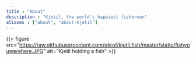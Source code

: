 ```yaml
---
title : "About"
description : "Kjetil, the world's happiest fisherman"
aliases : ["about", "about-kjetil"]
---
```


{{< figure src="https://raw.githubusercontent.com/ekrof/kjetil.fish/master/static/fishyouwerehere.JPG" alt="Kjetil holding a fish" >}}
